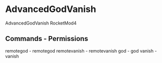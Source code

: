 # AdvancedGodVanish
AdvancedGodVanish RocketMod4

## Commands - Permissions
remotegod - remotegod
remotevanish - remotevanish
god - god
vanish - vanish
